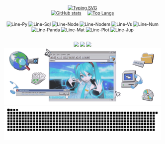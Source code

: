 <div align="center">
  <a href="https://git.io/typing-svg">
    <img src="https://readme-typing-svg.herokuapp.com?font=Fira+Code&size=35&pause=400&color=90ACD7&center=true&vCenter=true&width=690&height=54&lines=Hi+there!+%E3%83%BE(%EF%BC%BE%E2%88%87%EF%BC%BE);You+can+call+me+Alline+%CB%86%E1%97%9C%CB%86;Pixels%2C+Code+%26+a+Dash+of+Data+%F0%90%94%8C%CB%99." alt="Typing SVG" />
  </a>
</div>

<div align="center">
  <a href="https://github.com/importalline" style="display:inline-block; margin-right:16px">
    <img height="180em" src="https://github-readme-stats.vercel.app/api?username=importalline&show_icons=true&theme=transparent&cachebust=20251021" alt="GitHub stats" />
  </a>
  <a href="https://github.com/importalline/github-readme-stats" style="display:inline-block">
    <img height="180em" src="https://github-readme-stats.vercel.app/api/top-langs/?username=importalline&layout=compact" alt="Top Langs" />
  </a>
</div>

<div align="center" style="display: inline-block"><br>
  <img style="border: none;" align="center" alt="Line-Py" height="30" width="40" src="https://cdn.jsdelivr.net/gh/devicons/devicon@latest/icons/python/python-original.svg">
  <img style="border: none;" align="center" alt="Line-Sql" height="30" width="40" src="https://cdn.jsdelivr.net/gh/devicons/devicon@latest/icons/mysql/mysql-original.svg">
  <img style="border: none;" align="center" alt="Line-Node" height="30" width="40" src="https://cdn.jsdelivr.net/gh/devicons/devicon@latest/icons/nodejs/nodejs-original.svg">
  <img style="border: none;" align="center" alt="Line-Nodem" height="30" width="40" src="https://cdn.jsdelivr.net/gh/devicons/devicon@latest/icons/nodemon/nodemon-original.svg">
  <img style="border: none;" align="center" alt="Line-Vs" height="30" width="40" src="https://cdn.jsdelivr.net/gh/devicons/devicon@latest/icons/vscode/vscode-original.svg">
  <img style="border: none;" align="center" alt="Line-Num" height="30" width="40" src="https://cdn.jsdelivr.net/gh/devicons/devicon@latest/icons/numpy/numpy-original.svg">
  <img style="border: none;" align="center" alt="Line-Panda" height="30" width="40" src="https://cdn.jsdelivr.net/gh/devicons/devicon@latest/icons/pandas/pandas-original.svg">
  <img style="border: none;" align="center" alt="Line-Mat" height="30" width="40" src="https://cdn.jsdelivr.net/gh/devicons/devicon@latest/icons/matplotlib/matplotlib-original.svg">
  <img style="border: none;" align="center" alt="Line-Plot" height="30" width="40" src="https://cdn.jsdelivr.net/gh/devicons/devicon@latest/icons/plotly/plotly-original.svg">
  <img style="border: none;" align="center" alt="Line-Jup" height="30" width="40" src="https://cdn.jsdelivr.net/gh/devicons/devicon@latest/icons/jupyter/jupyter-original.svg">
</div>

##

<div align="center">
 <a href="https://discord.com/users/245639279902982144" target="_blank"><img src="https://img.shields.io/badge/Discord-7289DA?style=for-the-badge&logo=discord&logoColor=white" target="_blank"></a> 
 <a href = "mailto:allinevenciguerra@gmail.com"><img src="https://img.shields.io/badge/-Gmail-%23333?style=for-the-badge&logo=gmail&logoColor=white" target="_blank"></a>
<a href="https://www.linkedin.com/in/alline-venciguerra-69a510318/" target="_blank"><img src="https://img.shields.io/badge/-LinkedIn-%230077B5?style=for-the-badge&logo=linkedin&logoColor=white" target="_blank"></a>   
</div>

<div align="center">
  <img src="MIKU.gif" alt="Final GIF" width="850" />
</div>

<div align="center">
<img src="https://raw.githubusercontent.com/importalline/importalline/output/snake.svg" alt="Snake animation" />
</div>
